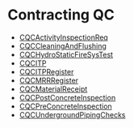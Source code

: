 <div class="ignore-in-full-text-search">

# Contracting QC
  - [CQCActivityInspectionReq](/modules/contracting-qc/CQCActivityInspectionReq.md)
  - [CQCCleaningAndFlushing](/modules/contracting-qc/CQCCleaningAndFlushing.md)
  - [CQCHydroStaticFireSysTest](/modules/contracting-qc/CQCHydroStaticFireSysTest.md)
  - [CQCITP](/modules/contracting-qc/CQCITP.md)
  - [CQCITPRegister](/modules/contracting-qc/CQCITPRegister.md)
  - [CQCMRRRegister](/modules/contracting-qc/CQCMRRRegister.md)
  - [CQCMaterialReceipt](/modules/contracting-qc/CQCMaterialReceipt.md)
  - [CQCPostConcreteInspection](/modules/contracting-qc/CQCPostConcreteInspection.md)
  - [CQCPreConcreteInspection](/modules/contracting-qc/CQCPreConcreteInspection.md)
  - [CQCUndergroundPipingChecks](/modules/contracting-qc/CQCUndergroundPipingChecks.md)

</div>
